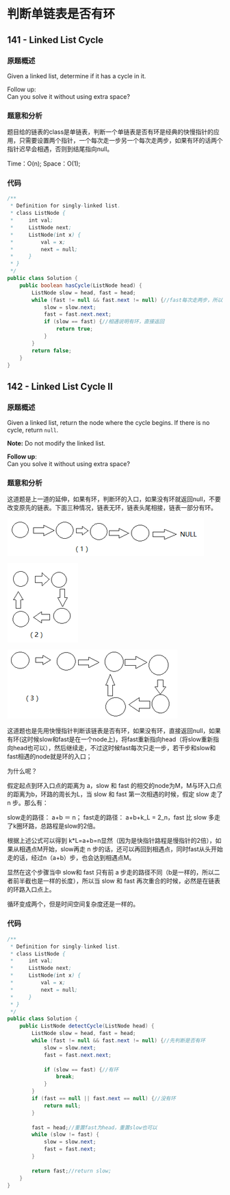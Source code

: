 # 判断单链表是否有环

## 141 - Linked List Cycle

### 原题概述

Given a linked list, determine if it has a cycle in it.

Follow up:  
Can you solve it without using extra space?

### 题意和分析

题目给的链表的class是单链表，判断一个单链表是否有环是经典的快慢指针的应用，只需要设置两个指针，一个每次走一步另一个每次走两步，如果有环的话两个指针迟早会相遇，否则到结尾指向null。

Time：O\(n\); Space：O\(1\);

### 代码

```java
/**
 * Definition for singly-linked list.
 * class ListNode {
 *     int val;
 *     ListNode next;
 *     ListNode(int x) {
 *         val = x;
 *         next = null;
 *     }
 * }
 */
public class Solution {
    public boolean hasCycle(ListNode head) {
        ListNode slow = head, fast = head;
        while (fast != null && fast.next != null) {//fast每次走两步，所以本身判断是否为null，下一个也判断下，免得一下走两步就null pointer了
            slow = slow.next;
            fast = fast.next.next;
            if (slow == fast) {//相遇说明有环，直接返回
                return true;
            }
        }
        return false;
    }
}
```

## 142 - Linked List Cycle II

### 原题概述

Given a linked list, return the node where the cycle begins. If there is no cycle, return `null`.

**Note:** Do not modify the linked list.

**Follow up**:  
Can you solve it without using extra space?

### 题意和分析

这道题是上一道的延伸，如果有环，判断环的入口，如果没有环就返回null，不要改变原先的链表。下面三种情况，链表无环，链表头尾相接，链表一部分有环。

![](../../../.gitbook/assets/image%20%2832%29.png)

![](../../../.gitbook/assets/image%20%287%29.png)

![](../../../.gitbook/assets/image%20%2828%29.png)

这道题也是先用快慢指针判断该链表是否有环，如果没有环，直接返回null，如果有环\(这时候slow和fast是在一个node上\)，将fast重新指向head（将slow重新指向head也可以），然后继续走，不过这时候fast每次只走一步，若干步和slow和fast相遇的node就是环的入口；

为什么呢？

假定起点到环入口点的距离为 a，slow 和 fast 的相交的node为M，M与环入口点的距离为b，环路的周长为L，当 slow 和 fast 第一次相遇的时候，假定 slow 走了 n 步。那么有：

slow走的路径： a+b ＝ n； fast走的路径： a+b+k_L = 2_n，fast 比 slow 多走了k圈环路，总路程是slow的2倍。

根据上述公式可以得到 k\*L=a+b=n显然（因为是快指针路程是慢指针的2倍），如果从相遇点M开始，slow再走 n 步的话，还可以再回到相遇点，同时fast从头开始走的话，经过n（a+b）步，也会达到相遇点M。

显然在这个步骤当中 slow和 fast 只有前 a 步走的路径不同（b是一样的，所以二者前半截也是一样的长度），所以当 slow 和 fast 再次重合的时候，必然是在链表的环路入口点上。

循环变成两个，但是时间空间复杂度还是一样的。

### 代码

```java
/**
 * Definition for singly-linked list.
 * class ListNode {
 *     int val;
 *     ListNode next;
 *     ListNode(int x) {
 *         val = x;
 *         next = null;
 *     }
 * }
 */
public class Solution {
    public ListNode detectCycle(ListNode head) {
        ListNode slow = head, fast = head;
        while (fast != null && fast.next != null) {//先判断是否有环
            slow = slow.next;
            fast = fast.next.next;

            if (slow == fast) {//有环
                break;
            }
        }
        if (fast == null || fast.next == null) {//没有环
            return null;
        }

        fast = head;//重置fast为head，重置slow也可以
        while (slow != fast) {
            slow = slow.next;
            fast = fast.next;
        }

        return fast;//return slow;
    }
}
```

